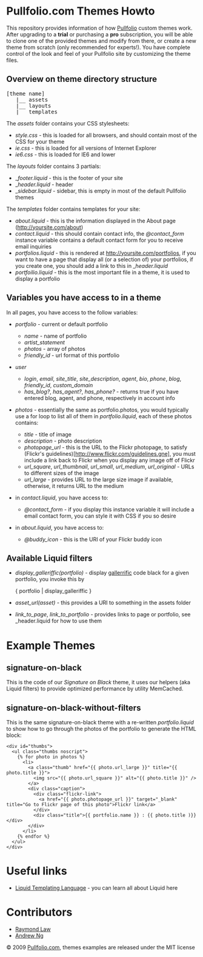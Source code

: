Pullfolio.com Themes Howto
================================
This repository provides information of how [Pullfolio](http://pullfolio.com) custom themes work. After upgrading to a **trial** or purchasing a **pro** subscription, you will be able to clone one of the provided themes and modify from there, or create a new theme from scratch (only recommended for experts!). You have complete control of the look and feel of your Pullfolio site by customizing the theme files.

Overview on theme directory structure
-------------------------------------
<pre>
[theme name]
   |__ assets
   |__ layouts
   |__ templates
</pre>

The _assets_ folder contains your CSS stylesheets:

  * _style.css_ - this is loaded for all browsers, and should contain most of the CSS for your theme
  * _ie.css_ - this is loaded for all versions of Internet Explorer
  * _ie6.css_ - this is loaded for IE6 and lower

The _layouts_ folder contains 3 partials:

  * __footer.liquid_ - this is the footer of your site
  * __header.liquid_ - header
  * __sidebar.liquid_ - sidebar, this is empty in most of the default Pullfolio themes

The _templates_ folder contains templates for your site:

  * _about.liquid_ - this is the information displayed in the About page (http://yoursite.com/about)
  * _contact.liquid_ - this should contain contact info, the *@contact_form* instance variable contains a default contact form for you to receive email inquiries
  * _portfolios.liquid_ - this is rendered at http://yoursite.com/portfolios, if you want to have a page that display all (or a selection of) your portfolios, if you create one, you should add a link to this in __header.liquid_
  * _portfoilio.liquid_ - this is the most important file in a theme, it is used to display a portfolio
  
Variables you have access to in a theme
---------------------------------------
In all pages, you have access to the follow variables:

  * _portfolio_ - current or default portfolio
    * _name_ - name of portfolio
    * *artist_statement*
    * _photos_ - array of photos
    * *friendly_id* - url format of this portfolio
    
  * _user_
    * _login_, _email_, *site_title*, *site_description*, _agent_, _bio_, _phone_, _blog_, *friendly_id*, *custom_domain*
    * *has_blog?*, *has_agent?*, *has_phone?* - returns true if you have entered blog, agent, and phone, respectively in account info
    
  * _photos_ - essentially the same as portfolio.photos, you would typically use a for loop to list all of them in *portfolio.liquid*, each of these photos contains:
    * _title_ - title of image
    * _description_ - photo description
    * _photopage_url_ - this is the URL to the Flickr photopage, to satisfy (Flickr's guidelines)[http://www.flickr.com/guidelines.gne], you must include a link back to Flickr when you display any image off of Flickr
    * *url_square*, *url_thumbnail*, *url_small*, *url_medium*, *url_original* - URLs to different sizes of the image
    * *url_large* - provides URL to the large size image if available, otherwise, it returns URL to the medium

  * in _contact.liquid_, you have access to:
    * *@contact_form* - if you display this instance variable it will include a email contact form, you can style it with CSS if you so desire
  * in _about.liquid_, you have access to:
    * *@buddy_icon* - this is the URI of your Flickr buddy icon

Available Liquid filters
------------------------
  * *display_galleriffic(portfolio)* - display [gallerrific](http://www.twospy.com/galleriffic/) code black for a given portfolio, you invoke this by
  
      { portfolio | display_galleriffic }
    
  * *asset_url(asset)* - this provides a URI to something in the assets folder
  * *link_to_page*, *link_to_portfolio* - provides links to page or portfolio, see _header.liquid for how to use them
  
  
Example Themes
==============

signature-on-black
------------------
This is the code of our _Signature on Black_ theme, it uses our helpers (aka Liquid filters) to provide optimized performance by utility MemCached.

signature-on-black-without-filters
----------------------------------
This is the same signature-on-black theme with a re-written _portfolio.liquid_ to show how to go through the photos of the portfolio to generate the HTML block:

    <div id="thumbs">
      <ul class="thumbs noscript">
        {% for photo in photos %}
          <li>
            <a class="thumb" href="{{ photo.url_large }}" title="{{ photo.title }}">
              <img src="{{ photo.url_square }}" alt="{{ photo.title }}" />
            </a>
            <div class="caption">
              <div class="flickr-link">
                <a href="{{ photo.photopage_url }}" target="_blank" title="Go to Flickr page of this photo">Flickr link</a>
              </div>
              <div class="title">{{ portfolio.name }} : {{ photo.title )}}</div>
            </div>
          </li>
        {% endfor %}
      </ul>
    </div>
  
Useful links
============
  * [Liquid Templating Language](http://www.liquidmarkup.org/) - you can learn all about Liquid here

Contributors
============
  * [Raymond Law](http://rayvinly.com)
  * [Andrew Ng](http://blog.andrewng.com)

&copy; 2009 [Pullfolio.com](http://pullfolio.com), themes examples are released under the MIT license